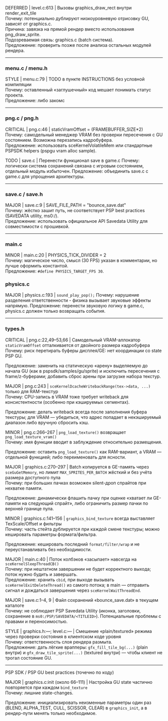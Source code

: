 DEFERRED | level.c:613 | Вызовы graphics\_draw\_rect внутри render\_exit\_tile  
Почему: потенциально дублируют низкоуровневую отрисовку GU, зависят от graphics.c.  
Причина: завязка на прямой рендер вместо использования png\_draw\_sprite.  
Подозреваемая связь: graphics.c (batch система).  
Предложение: проверить позже после анализа остальных модулей рендера.

---

### menu.c / menu.h

STYLE | menu.c:79 | TODO в пункте INSTRUCTIONS без условной компиляции  
Почему: оставленный «заглушечный» код мешает понимать статус проекта.  
Предложение: либо закомс

---

### png.c / png.h

CRITICAL | png.c:46 | staticVramOffset = (FRAMEBUFFER\_SIZE\*2)  
Почему: самодельный менеджер VRAM без проверки пересечения с GU состоянием. Возможна перезапись кадробуфера.  
Предложение: использовать sceKernelVolatileMem или стандартные PSPSDK helpers (pspgu vram alloc sample).


TODO | save.c | Перенести функционал save в game.c
Почему: логически система сохранений связана с игровым состоянием, отдельный модуль избыточен.
Предложение: объединить save.c с game.c для упрощения архитектуры.

---

### save.c / save.h

MAJOR | save.c:9 | SAVE\_FILE\_PATH = "bounce\_save.dat"  
Почему: жёстко зашит путь, не соответствует PSP best practices (SAVEDATA utility, ms0:/).  
Предложение: использовать официальное API Savedata Utility для совместимости с прошивкой.

---

### main.c

MINOR | main.c:20 | PHYSICS\_TICK\_DIVIDER = 2  
Почему: магическое число, смысл (30 FPS) указан в комментарии, но лучше оформить константой.  
Предложение: `#define PHYSICS_TARGET_FPS 30`.



### physics.c


MAJOR | physics.c:193 | `sound_play_pop();`
Почему: нарушение разделения ответственности - физика вызывает звуковые эффекты напрямую.
Предложение: перенести звуковую логику в game.c, physics.c должен только возвращать события.

---

### types.h


CRITICAL | png.c:22,49–53,66 | Самодельный VRAM-аллокатор `staticVramOffset` отталкивается от двойного размера кадробуфера  
Почему: риск перетирать буферы дисплея/GE: нет координации со state PSP GU.
  
Предложение: заменить на статическую «арену» выделяемую до начала GU (как в pspsdk/samples/gu/sprite) и исключить пересечения с frame/z-буферами; добавить сброс арены при загрузке набора текстур.


MAJOR | png.c:243 | `sceKernelDcacheWritebackRange(tex->data, ...)` только для RAM-текстур  
Почему: CPU-запись в VRAM тоже требует writeback для консистентности (особенно при кэшируемых сегментах).
  
Предложение: делать writeback всегда после заполнения буфера текстуры; для VRAM — убедиться, что адрес попадает в некэшируемый диапазон либо вручную сбросить кэш.

MINOR | png.c:266–267 | `png_load_texture()` возвращает `png_load_texture_vram()`  
Почему: имя функции вводит в заблуждение относительно размещения.
  
Предложение: оставить `png_load_texture()` как RAM-вариант, а VRAM — отдельной функцией; либо переименовать для ясности.

MAJOR | graphics.c:270–297 | Batch копируется в GE-память через `sceGuGetMemory`, но лимит `MAX_SPRITES_PER_BATCH` жёсткий и без учёта размера доступного пула  
Почему: при больших пачках возможен silent-дроп спрайтов при нехватке памяти.
  
Предложение: динамически флашить пачку при оценке «хватает ли GE-памяти на следующий спрайт», либо ограничить размер пачки по верхней границе пула.

MINOR | graphics.c:141–156 | `graphics_bind_texture` всегда выставляет TexScale/Offset и фильтры  
Почему: часть стейта дублируется при каждой смене текстуры; можно кешировать параметры формата/фильтра.
  
Предложение: кешировать последний `format/filter/wrap` и не переустанавливать без необходимости.

MAJOR | main.c:40 | Поток колбэков «засыпает» навсегда на `sceKernelSleepThreadCB()`  
Почему: при нештатном завершении не будет корректного выхода; поток нужно будить и завершать.  
Предложение: хранить `cbid`, при выходе вызывать `sceKernelExitDeleteThread()` из самого потока; в main — отправить сигнал и дождаться завершения через `sceKernelWaitThreadEnd`.






MAJOR | save.c:1–4, 9 | Файл сохранений «bounce\_save.dat» в текущем каталоге  
Почему: не соблюдает PSP Savedata Utility (иконка, заголовки, сохранение в `ms0:/PSP/SAVEDATA/<TITLEID>`). Потенциальные проблемы с правами и переносимостью.

STYLE | graphics.h:—; level.c:— | Смешение «plain/textured» режима через проверки состояния в клиентском коде уровня  
Почему: ответственность слоя рендера размыта.  
Предложение: дать лёгкие врапперы: `gfx_fill_tile_bg(...)` (plain внутри) и `gfx_draw_tile_sprite(...)` (textured внутри) — чтобы клиент не трогал состояние GU.

---

PSP SDK / PSP GU best practices (точечно по коду)

MAJOR | graphics.c:init (около 66–111) | Настройка GU state частично повторяется при каждом `bind_texture`  
Почему: лишние state-changes.
  
Предложение: инициализировать неизменные параметры один раз (BLEND, ALPHA\_TEST, CULL, SCISSOR, CLEAR) в `graphics_init`, а в рендер-пути менять только необходимое.

